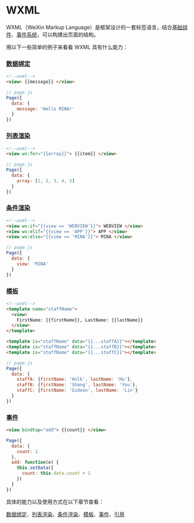 # WXML

WXML（WeiXin Markup Language）是框架设计的一套标签语言，结合[基础组件](../../../component/index.md)、[事件系统](./event.md)，可以构建出页面的结构。

用以下一些简单的例子来看看 WXML 具有什么能力：

### [数据绑定](./data.md)

```html
<!--wxml-->
<view> {{message}} </view>
```
```js
// page.js
Page({
  data: {
    message: 'Hello MINA!'
  }
})
```

### [列表渲染](./list.md)
```html
<!--wxml-->
<view wx:for="{{array}}"> {{item}} </view>
```
```js
// page.js
Page({
  data: {
    array: [1, 2, 3, 4, 5]
  }
})
```

### [条件渲染](./conditional.md)
```html
<!--wxml-->
<view wx:if="{{view == 'WEBVIEW'}}"> WEBVIEW </view>
<view wx:elif="{{view == 'APP'}}"> APP </view>
<view wx:else="{{view == 'MINA'}}"> MINA </view>
```
```js
// page.js
Page({
  data: {
    view: 'MINA'
  }
})
```

### [模板](./template.md)
```html
<!--wxml-->
<template name="staffName">
  <view>
    FirstName: {{firstName}}, LastName: {{lastName}}
  </view>
</template>

<template is="staffName" data="{{...staffA}}"></template>
<template is="staffName" data="{{...staffB}}"></template>
<template is="staffName" data="{{...staffC}}"></template>
```
```js
// page.js
Page({
  data: {
    staffA: {firstName: 'Hulk', lastName: 'Hu'},
    staffB: {firstName: 'Shang', lastName: 'You'},
    staffC: {firstName: 'Gideon', lastName: 'Lin'}
  }
})
```

### [事件](./event.md)
```html
<view bindtap="add"> {{count}} </view>
```
```js
Page({
  data: {
    count: 1
  },
  add: function(e) {
    this.setData({
      count: this.data.count + 1
    })
  }
})
```

具体的能力以及使用方式在以下章节查看：

[数据绑定](./data.md)、[列表渲染](./list.md)、[条件渲染](./conditional.md)、[模板](./template.md)、[事件](./event.md)、[引用](./import.md)

